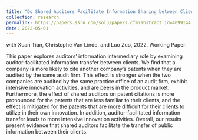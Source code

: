 ```yaml
---
title: "Do Shared Auditors Facilitate Information Sharing between Clients? Evidence from Patent Citations"
collection: research
permalink: https://papers.ssrn.com/sol3/papers.cfm?abstract_id=4099144
date: 2022-05-01
---
```


with Xuan Tian, Christophe Van Linde, and Luo Zuo, 2022, Working Paper.


This paper explores auditors’ information intermediary role by examining auditor-facilitated information transfer between clients. We find that a company is more likely to cite another company’s patents when they are audited by the same audit firm. This effect is stronger when the two companies are audited by the same practice office of an audit firm, exhibit intensive innovation activities, and are peers in the product market. Furthermore, the effect of shared auditors on patent citations is more pronounced for the patents that are less familiar to their clients, and the effect is mitigated for the patents that are more difficult for their clients to utilize in their own innovation. In addition, auditor-facilitated information transfer leads to more intensive innovation activities. Overall, our results present evidence that shared auditors facilitate the transfer of public information between their clients.


